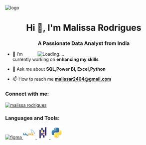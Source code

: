 ![logo](https://media.licdn.com/dms/image/D4D12AQHLOex23rS1Rw/article-cover_image-shrink_720_1280/0/1693034390460?e=2147483647&v=beta&t=scXRpR5KQO2zXLREfZVNnrMp64qDmojAtaQhenK-gsM)
<h1 align="center">Hi 👋, I'm Malissa Rodrigues</h1>
<h3 align="center">A Passionate Data Analyst from India</h3>

<img align="right" alt="Loading...." width="400" src="https://media.tenor.com/S59bPkT0pqcAAAAC/programming.gif">

- 🔭 I’m currently working on **enhancing my skills**

- 💬 Ask me about **SQL,Power BI, Excel,Python**

- 📫 How to reach me **malissar2404@gmail.com**

<h3 align="left">Connect with me:</h3>
<p align="left">
<a href="https://linkedin.com/in/malissa rodrigues" target="blank"><img align="center" src="https://raw.githubusercontent.com/rahuldkjain/github-profile-readme-generator/master/src/images/icons/Social/linked-in-alt.svg" alt="malissa rodrigues" height="30" width="40" /></a>
</p>

<h3 align="left">Languages and Tools:</h3>
<p align="left"> <a href="https://www.figma.com/" target="_blank" rel="noreferrer"> <img src="https://www.vectorlogo.zone/logos/figma/figma-icon.svg" alt="figma" width="40" height="40"/> </a> <a href="https://www.mysql.com/" target="_blank" rel="noreferrer"> <img src="https://raw.githubusercontent.com/devicons/devicon/master/icons/mysql/mysql-original-wordmark.svg" alt="mysql" width="40" height="40"/> </a> <a href="https://pandas.pydata.org/" target="_blank" rel="noreferrer"> <img src="https://raw.githubusercontent.com/devicons/devicon/2ae2a900d2f041da66e950e4d48052658d850630/icons/pandas/pandas-original.svg" alt="pandas" width="40" height="40"/> </a> <a href="https://www.python.org" target="_blank" rel="noreferrer"> <img src="https://raw.githubusercontent.com/devicons/devicon/master/icons/python/python-original.svg" alt="python" width="40" height="40"/> </a> </p>
